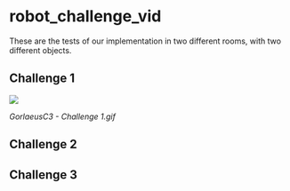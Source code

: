 # robot_challenge_vid

These are the tests of our implementation in two different rooms, with two different objects.

## Challenge 1
![](https://github.com/katezach/robot_challenge_vid/blob/main/Gifs/GorlaeusC3%20-%20Challenge%201.gif)

*GorlaeusC3 - Challenge 1.gif*
## Challenge 2

## Challenge 3 
